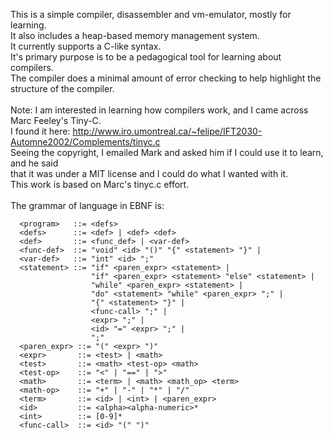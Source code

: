 This is a simple compiler, disassembler and vm-emulator, mostly for learning.<br/>
It also includes a heap-based memory management system.<br/>
It currently supports a C-like syntax.<br/>
It's primary purpose is to be a pedagogical tool for learning about compilers.<br/>
The compiler does a minimal amount of error checking to help highlight the structure of the compiler.<br/>
<br/>
Note: I am interested in learning how compilers work, and I came across Marc Feeley's Tiny-C.<br/>
I found it here: http://www.iro.umontreal.ca/~felipe/IFT2030-Automne2002/Complements/tinyc.c<br/>
Seeing the copyright, I emailed Mark and asked him if I could use it to learn, and he said<br/>
that it was under a MIT license and I could do what I wanted with it.<br/>
This work is based on Marc's tinyc.c effort.<br/>
<br/>
The grammar of language in EBNF is:

```
  <program>   ::= <defs>
  <defs>      ::= <def> | <def> <def>
  <def>       ::= <func_def> | <var-def>
  <func-def>  ::= "void" <id> "()" "{" <statement> "}" |
  <var-def>   ::= "int" <id> ";"
  <statement> ::= "if" <paren_expr> <statement> |
                  "if" <paren_expr> <statement> "else" <statement> |
                  "while" <paren_expr> <statement> |
                  "do" <statement> "while" <paren_expr> ";" |
                  "{" <statement> "}" |
                  <func-call> ";" |
                  <expr> ";" |
                  <id> "=" <expr> ";" |
                  ";"
  <paren_expr> ::= "(" <expr> ")"
  <expr>       ::= <test> | <math>
  <test>       ::= <math> <test-op> <math>
  <test-op>    ::= "<" | "==" | ">"
  <math>       ::= <term> | <math> <math_op> <term>
  <math-op>    ::= "+" | "-" | "*" | "/"
  <term>       ::= <id> | <int> | <paren_expr>
  <id>         ::= <alpha><alpha-numeric>*
  <int>        ::= [0-9]*
  <func-call>  ::= <id> "(" ")"
 ```
